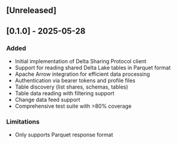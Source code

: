 ## [Unreleased]

## [0.1.0] - 2025-05-28

### Added
- Initial implementation of Delta Sharing Protocol client
- Support for reading shared Delta Lake tables in Parquet format
- Apache Arrow integration for efficient data processing
- Authentication via bearer tokens and profile files
- Table discovery (list shares, schemas, tables)
- Table data reading with filtering support
- Change data feed support
- Comprehensive test suite with >80% coverage

### Limitations
- Only supports Parquet response format

